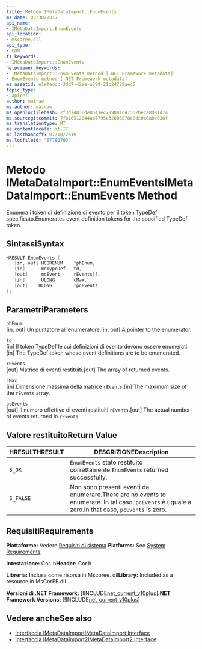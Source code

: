 ```yaml
---
title: Metodo IMetaDataImport::EnumEvents
ms.date: 03/30/2017
api_name:
- IMetaDataImport.EnumEvents
api_location:
- mscoree.dll
api_type:
- COM
f1_keywords:
- IMetaDataImport::EnumEvents
helpviewer_keywords:
- IMetaDataImport::EnumEvents method [.NET Framework metadata]
- EnumEvents method [.NET Framework metadata]
ms.assetid: e1efedcb-3dd7-42ae-a399-21c24728aec5
topic_type:
- apiref
author: mairaw
ms.author: mairaw
ms.openlocfilehash: 2f3d74830de0541ec789081c47352beca8d81d74
ms.sourcegitcommit: 7f616512044ab7795e32806578e8dc0c6a0e038f
ms.translationtype: MT
ms.contentlocale: it-IT
ms.lasthandoff: 07/10/2019
ms.locfileid: "67780703"
---
```

# <a name="imetadataimportenumevents-method"></a><span data-ttu-id="84d70-102">Metodo IMetaDataImport::EnumEvents</span><span class="sxs-lookup"><span data-stu-id="84d70-102">IMetaDataImport::EnumEvents Method</span></span>
<span data-ttu-id="84d70-103">Enumera i token di definizione di evento per il token TypeDef specificato.</span><span class="sxs-lookup"><span data-stu-id="84d70-103">Enumerates event definition tokens for the specified TypeDef token.</span></span>  
  
## <a name="syntax"></a><span data-ttu-id="84d70-104">Sintassi</span><span class="sxs-lookup"><span data-stu-id="84d70-104">Syntax</span></span>  
  
```cpp  
HRESULT EnumEvents (   
   [in, out] HCORENUM    *phEnum,   
   [in]      mdTypeDef   td,   
   [out]     mdEvent     rEvents[],   
   [in]      ULONG       cMax,  
   [out]    ULONG        *pcEvents  
);  
```  
  
## <a name="parameters"></a><span data-ttu-id="84d70-105">Parametri</span><span class="sxs-lookup"><span data-stu-id="84d70-105">Parameters</span></span>  
 `phEnum`  
 <span data-ttu-id="84d70-106">[in, out] Un puntatore all'enumeratore.</span><span class="sxs-lookup"><span data-stu-id="84d70-106">[in, out] A pointer to the enumerator.</span></span>  
  
 `td`  
 <span data-ttu-id="84d70-107">[in] Il token TypeDef le cui definizioni di evento devono essere enumerati.</span><span class="sxs-lookup"><span data-stu-id="84d70-107">[in] The TypeDef token whose event definitions are to be enumerated.</span></span>  
  
 `rEvents`  
 <span data-ttu-id="84d70-108">[out] Matrice di eventi restituiti.</span><span class="sxs-lookup"><span data-stu-id="84d70-108">[out] The array of returned events.</span></span>  
  
 `cMax`  
 <span data-ttu-id="84d70-109">[in] Dimensione massima della matrice `rEvents`.</span><span class="sxs-lookup"><span data-stu-id="84d70-109">[in] The maximum size of the `rEvents` array.</span></span>  
  
 `pcEvents`  
 <span data-ttu-id="84d70-110">[out] Il numero effettivo di eventi restituiti `rEvents`.</span><span class="sxs-lookup"><span data-stu-id="84d70-110">[out] The actual number of events returned in `rEvents`.</span></span>  
  
## <a name="return-value"></a><span data-ttu-id="84d70-111">Valore restituito</span><span class="sxs-lookup"><span data-stu-id="84d70-111">Return Value</span></span>  
  
|<span data-ttu-id="84d70-112">HRESULT</span><span class="sxs-lookup"><span data-stu-id="84d70-112">HRESULT</span></span>|<span data-ttu-id="84d70-113">DESCRIZIONE</span><span class="sxs-lookup"><span data-stu-id="84d70-113">Description</span></span>|  
|-------------|-----------------|  
|`S_OK`|<span data-ttu-id="84d70-114">`EnumEvents` stato restituito correttamente.</span><span class="sxs-lookup"><span data-stu-id="84d70-114">`EnumEvents` returned successfully.</span></span>|  
|`S_FALSE`|<span data-ttu-id="84d70-115">Non sono presenti eventi da enumerare.</span><span class="sxs-lookup"><span data-stu-id="84d70-115">There are no events to enumerate.</span></span> <span data-ttu-id="84d70-116">In tal caso, `pcEvents` è uguale a zero.</span><span class="sxs-lookup"><span data-stu-id="84d70-116">In that case, `pcEvents` is zero.</span></span>|  
  
## <a name="requirements"></a><span data-ttu-id="84d70-117">Requisiti</span><span class="sxs-lookup"><span data-stu-id="84d70-117">Requirements</span></span>  
 <span data-ttu-id="84d70-118">**Piattaforme:** Vedere [Requisiti di sistema](../../../../docs/framework/get-started/system-requirements.md).</span><span class="sxs-lookup"><span data-stu-id="84d70-118">**Platforms:** See [System Requirements](../../../../docs/framework/get-started/system-requirements.md).</span></span>  
  
 <span data-ttu-id="84d70-119">**Intestazione:** Cor. h</span><span class="sxs-lookup"><span data-stu-id="84d70-119">**Header:** Cor.h</span></span>  
  
 <span data-ttu-id="84d70-120">**Libreria:** Inclusa come risorsa in Mscoree. dll</span><span class="sxs-lookup"><span data-stu-id="84d70-120">**Library:** Included as a resource in MsCorEE.dll</span></span>  
  
 <span data-ttu-id="84d70-121">**Versioni di .NET Framework:** [!INCLUDE[net_current_v10plus](../../../../includes/net-current-v10plus-md.md)]</span><span class="sxs-lookup"><span data-stu-id="84d70-121">**.NET Framework Versions:** [!INCLUDE[net_current_v10plus](../../../../includes/net-current-v10plus-md.md)]</span></span>  
  
## <a name="see-also"></a><span data-ttu-id="84d70-122">Vedere anche</span><span class="sxs-lookup"><span data-stu-id="84d70-122">See also</span></span>

- [<span data-ttu-id="84d70-123">Interfaccia IMetaDataImport</span><span class="sxs-lookup"><span data-stu-id="84d70-123">IMetaDataImport Interface</span></span>](../../../../docs/framework/unmanaged-api/metadata/imetadataimport-interface.md)
- [<span data-ttu-id="84d70-124">Interfaccia IMetaDataImport2</span><span class="sxs-lookup"><span data-stu-id="84d70-124">IMetaDataImport2 Interface</span></span>](../../../../docs/framework/unmanaged-api/metadata/imetadataimport2-interface.md)
